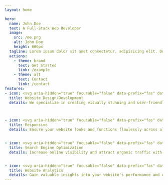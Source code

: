 ```yaml
---
layout: home

hero:
  name: John Doe
  text: A Full-Stack Web Developer
  image:
    src: /me.png
    alt: John Doe
    height: 600px
  tagline: Lorem ipsum dolor sit amet consectetur, adipisicing elit. Odio laboriosam delectus harum natus.
  actions:
    - theme: brand
      text: Get Started
      link: /example
    - theme: alt
      text: Contact
      link: /contact
features:
- icon: <svg aria-hidden="true" focusable="false" data-prefix="fas" data-icon="pencil" class="svg-inline--fa fa-pencil fa-2xl" height="24px" width="24px" role="img" xmlns="http://www.w3.org/2000/svg" viewBox="0 0 512 512"><path fill="currentColor" d="M410.3 231l11.3-11.3-33.9-33.9-62.1-62.1L291.7 89.8l-11.3 11.3-22.6 22.6L58.6 322.9c-10.4 10.4-18 23.3-22.2 37.4L1 480.7c-2.5 8.4-.2 17.5 6.1 23.7s15.3 8.5 23.7 6.1l120.3-35.4c14.1-4.2 27-11.8 37.4-22.2L387.7 253.7 410.3 231zM160 399.4l-9.1 22.7c-4 3.1-8.5 5.4-13.3 6.9L59.4 452l23-78.1c1.4-4.9 3.8-9.4 6.9-13.3l22.7-9.1v32c0 8.8 7.2 16 16 16h32zM362.7 18.7L348.3 33.2 325.7 55.8 314.3 67.1l33.9 33.9 62.1 62.1 33.9 33.9 11.3-11.3 22.6-22.6 14.5-14.5c25-25 25-65.5 0-90.5L453.3 18.7c-25-25-65.5-25-90.5 0zm-47.4 168l-144 144c-6.2 6.2-16.4 6.2-22.6 0s-6.2-16.4 0-22.6l144-144c6.2-6.2 16.4-6.2 22.6 0s6.2 16.4 0 22.6z"></path></svg>
  title: Website Design/Development
  details: We specialize in creating visually stunning and user-friendly websites tailored to meet your unique business needs.



- icon: <svg aria-hidden="true" focusable="false" data-prefix="fas" data-icon="mobile-screen-button" class="svg-inline--fa fa-mobile-screen-button fa-2xl " role="img" xmlns="http://www.w3.org/2000/svg" height="24px" width="24px" viewBox="0 0 384 512"><path fill="currentColor" d="M16 64C16 28.7 44.7 0 80 0H304c35.3 0 64 28.7 64 64V448c0 35.3-28.7 64-64 64H80c-35.3 0-64-28.7-64-64V64zM224 448a32 32 0 1 0 -64 0 32 32 0 1 0 64 0zM304 64H80V384H304V64z"></path></svg>
  title: Responsive
  details: Ensure your website looks and functions flawlessly across all devices with our responsive web design techniques.


- icon: <svg aria-hidden="true" focusable="false" data-prefix="fas" data-icon="forward" class="svg-inline--fa fa-forward fa-2xl " height="24px" width="24px" role="img" xmlns="http://www.w3.org/2000/svg" viewBox="0 0 512 512"><path fill="currentColor" d="M52.5 440.6c-9.5 7.9-22.8 9.7-34.1 4.4S0 428.4 0 416V96C0 83.6 7.2 72.3 18.4 67s24.5-3.6 34.1 4.4L224 214.3V256v41.7L52.5 440.6zM256 352V256 128 96c0-12.4 7.2-23.7 18.4-29s24.5-3.6 34.1 4.4l192 160c7.3 6.1 11.5 15.1 11.5 24.6s-4.2 18.5-11.5 24.6l-192 160c-9.5 7.9-22.8 9.7-34.1 4.4s-18.4-16.6-18.4-29V352z"></path></svg>
  title: Search Engine Optimization
  details: Increase online visibility and attract organic traffic with our SEO services. We optimize your website's structure, content, and keywords to improve search engine rankings.


- icon: <svg aria-hidden="true" focusable="false" data-prefix="fas" data-icon="chart-line" class="svg-inline--fa fa-chart-line fa-2xl " height="24px" width="24px" role="img" xmlns="http://www.w3.org/2000/svg" viewBox="0 0 512 512"><path fill="currentColor" d="M64 64c0-17.7-14.3-32-32-32S0 46.3 0 64V400c0 44.2 35.8 80 80 80H480c17.7 0 32-14.3 32-32s-14.3-32-32-32H80c-8.8 0-16-7.2-16-16V64zm406.6 86.6c12.5-12.5 12.5-32.8 0-45.3s-32.8-12.5-45.3 0L320 210.7l-57.4-57.4c-12.5-12.5-32.8-12.5-45.3 0l-112 112c-12.5 12.5-12.5 32.8 0 45.3s32.8 12.5 45.3 0L240 221.3l57.4 57.4c12.5 12.5 32.8 12.5 45.3 0l128-128z"></path></svg>
  title: Website Analytics
  details: Gain valuable insights into your website's performance and user behavior with our analytics and tracking services.
---
```


<style>
:root {
  --vp-c-brand: hsl(0 85% 57%);
  --vp-c-brand-light: hsl(0 85% 70%);
  --vp-c-brand-lighter: hsl(0 85% 80%);
  --vp-c-brand-dark: hsl(0 85% 57%);
  --vp-c-brand-darker: hsl(0 85% 40%);
  --vp-home-hero-name-color: transparent;
  --vp-home-hero-name-background: -webkit-linear-gradient( 120deg, hsl(0 100% 60%), hsl(15 100% 60%) 35%, hsl(23 96% 62%) 45%, hsl(0 100% 60%) 65%, hsl(358 58% 47%) );
  --vp-home-hero-image-background-image: linear-gradient( -45deg, hsl(0 100% 60% / 80%), hsl(15 100% 60% / 80%) 40%, hsl(23 96% 62% / 80%) 45%, hsl(0 100% 60% / 80%) 60%, hsl(358 58% 47% / 80%) );
  --vp-home-hero-image-filter: blur(40px);
  --vp-c-gray-light-3: #d1d1d1;
  --vp-c-gray-light-5: #f2f2f2;
  --vp-c-gray-dark-2: #484848;
  --vp-c-gray-dark-3: #3a3a3a
}

@media (min-width: 640px) {
  :root {
    --vp-home-hero-image-filter: blur(56px);
  }
}

@media (min-width: 960px) {
  :root {
    --vp-home-hero-image-filter: blur(68px);
  }
}

/* .VPImage {
  border-radius: 25%;
} */
</style>
